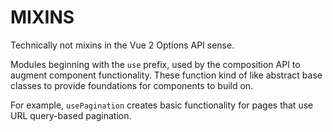 # MIXINS

Technically not mixins in the Vue 2 Options API sense.

Modules beginning with the `use` prefix, used by the composition API to augment component functionality. These function kind of like abstract base classes to provide foundations for components to build on.

For example, `usePagination` creates basic functionality for pages that use URL query-based pagination.
